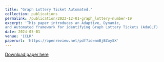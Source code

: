 ```yaml
---
title: "Graph Lottery Ticket Automated."
collection: publications
permalink: /publication/2023-12-01-graph_lottery-number-19
excerpt: 'This paper introduces an Adaptive, Dynamic,
and Automated framework for identifying Graph Lottery Tickets (AdaGLT).'
date: 2024-05-01
venue: 'ICLR'
paperurl: 'https://openreview.net/pdf?id=nmBjBZoySX'
---
```


[Download paper here](https://openreview.net/pdf?id=nmBjBZoySX)
